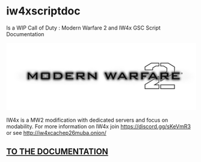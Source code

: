 # iw4xscriptdoc
Is a WIP Call of Duty : Modern Warfare 2  and IW4x GSC Script Documentation

![Modern Warfare 2](/cod6.png)



IW4x is a MW2 modification with dedicated servers and focus on modability.
For more information on IW4x join https://discord.gg/sKeVmR3 or see http://iw4xcachep26muba.onion/


## [TO THE DOCUMENTATION](https://xerxes-at.github.io/iw4xscriptdoc/)